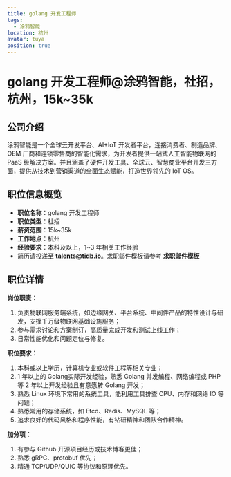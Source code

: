 ```yaml
---
title: golang 开发工程师
tags:
  - 涂鸦智能
location: 杭州
avatar: tuya
position: true
---
```


# golang 开发工程师@涂鸦智能，社招，杭州，15k~35k


## 公司介绍

涂鸦智能是一个全球云开发平台、AI+IoT 开发者平台，连接消费者、制造品牌、OEM 厂商和连锁零售商的智能化需求，为开发者提供一站式人工智能物联网的 PaaS 级解决方案。并且涵盖了硬件开发工具、全球云、智慧商业平台开发三方面，提供从技术到营销渠道的全面生态赋能，打造世界领先的 IoT OS。

## 职位信息概览

- **职位名称**：golang 开发工程师
- **职位类型**：社招
- **薪资范围**：15k~35k
- **工作地点**：杭州
- **经验要求**：本科及以上，1~3 年相关工作经验
- 简历请投递至 <a mailto="talents@tidb.io">**talents@tidb.io**</a>。求职邮件模板请参考 **[求职邮件模板](https://asktug.com/t/topic/62932)**

## 职位详情

**岗位职责：**

1. 负责物联网服务端系统，如边缘网关、平台系统、中间件产品的特性设计与研发，支撑千万级物联网基础设施服务；
2. 参与需求讨论和方案制订，高质量完成开发和测试上线工作；
3. 日常性能优化和问题定位与修复。

**职位要求：**

1. 本科或以上学历，计算机专业或软件工程等相关专业；
2. 1 年以上的 Golang实际开发经验，熟悉 Golang 并发编程、网络编程或 PHP 等 2 年以上开发经验且有意愿转 Golang 开发；
3. 熟悉 Linux 环境下常用的系统工具，能利用工具排查 CPU、内存和网络 IO 等问题；
4. 熟悉常用的存储系统，如 Etcd、Redis、MySQL 等；
5. 追求良好的代码风格和程序性能，有钻研精神和团队合作精神。

**加分项：**

1. 有参与 Github 开源项目经历或技术博客更佳；
2. 熟悉 gRPC、protobuf 优先；
3. 精通 TCP/UDP/QUIC 等协议和原理优先。
